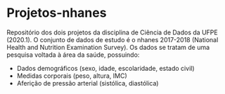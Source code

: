 # Projetos-nhanes

Repositório dos dois projetos da disciplina de Ciência de Dados da UFPE (2020.1). O conjunto de dados de estudo é o nhanes 2017-2018 (National Health and Nutrition Examination Survey). Os dados se tratam de uma pesquisa voltada à área da saúde, possuindo:
- Dados demográficos (sexo, idade, escolaridade, estado civil)
- Medidas corporais (peso, altura, IMC)
- Aferição de pressão arterial (sistólica, diastólica)

